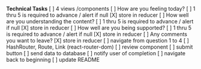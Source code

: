 **Technical Tasks**
[ ] 4 views /components
    [ ] How are you feeling today?
        [ ] 1 thru 5 is required to advance / alert if null
        [X] store in reducer
    [ ] How well are you understanding the content?
        [ ] 1 thru 5 is required to advance / alert if null
        [X] store in reducer
    [ ] How well are you being supported?
        [ ] 1 thru 5 is required to advance / alert if null
        [X] store in reducer
    [ ] Any comments you want to leave?
        [X] store in reducer
[ ] navigate from question 1 to 4
    [ ] HashRouter, Route, Link (react-router-dom)
[ ] review component
    [ ] submit button
    [ ] send data to database
    [ ] notify user of completion
    [ ] navigate back to beginning
[ ] update README
